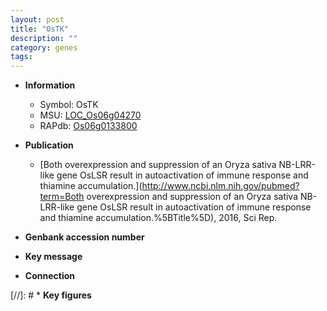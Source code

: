 ```yaml
---
layout: post
title: "OsTK"
description: ""
category: genes
tags: 
---
```


* **Information**  
    + Symbol: OsTK  
    + MSU: [LOC_Os06g04270](http://rice.uga.edu/cgi-bin/ORF_infopage.cgi?orf=LOC_Os06g04270)  
    + RAPdb: [Os06g0133800](http://rapdb.dna.affrc.go.jp/viewer/gbrowse_details/irgsp1?name=Os06g0133800)  

* **Publication**  
    + [Both overexpression and suppression of an Oryza sativa NB-LRR-like gene OsLSR result in autoactivation of immune response and thiamine accumulation.](http://www.ncbi.nlm.nih.gov/pubmed?term=Both overexpression and suppression of an Oryza sativa NB-LRR-like gene OsLSR result in autoactivation of immune response and thiamine accumulation.%5BTitle%5D), 2016, Sci Rep.

* **Genbank accession number**  

* **Key message**  

* **Connection**  

[//]: # * **Key figures**  


